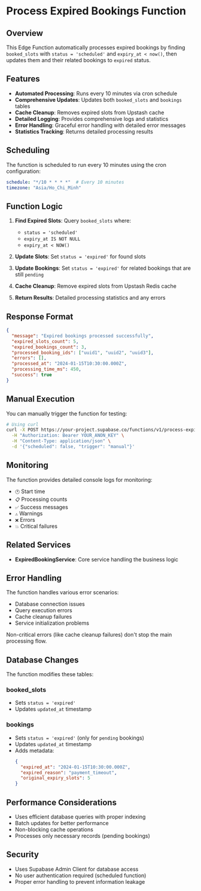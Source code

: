 # Process Expired Bookings Function

## Overview

This Edge Function automatically processes expired bookings by finding `booked_slots` with `status = 'scheduled'` and `expiry_at < now()`, then updates them and their related bookings to `expired` status.

## Features

- **Automated Processing**: Runs every 10 minutes via cron schedule
- **Comprehensive Updates**: Updates both `booked_slots` and `bookings` tables
- **Cache Cleanup**: Removes expired slots from Upstash cache
- **Detailed Logging**: Provides comprehensive logs and statistics
- **Error Handling**: Graceful error handling with detailed error messages
- **Statistics Tracking**: Returns detailed processing results

## Scheduling

The function is scheduled to run every 10 minutes using the cron configuration:

```yaml
schedule: "*/10 * * * *"  # Every 10 minutes
timezone: "Asia/Ho_Chi_Minh"
```

## Function Logic

1. **Find Expired Slots**: Query `booked_slots` where:
   - `status = 'scheduled'`
   - `expiry_at IS NOT NULL`
   - `expiry_at < NOW()`

2. **Update Slots**: Set `status = 'expired'` for found slots

3. **Update Bookings**: Set `status = 'expired'` for related bookings that are still `pending`

4. **Cache Cleanup**: Remove expired slots from Upstash Redis cache

5. **Return Results**: Detailed processing statistics and any errors

## Response Format

```json
{
  "message": "Expired bookings processed successfully",
  "expired_slots_count": 5,
  "expired_bookings_count": 3,
  "processed_booking_ids": ["uuid1", "uuid2", "uuid3"],
  "errors": [],
  "processed_at": "2024-01-15T10:30:00.000Z",
  "processing_time_ms": 450,
  "success": true
}
```

## Manual Execution

You can manually trigger the function for testing:

```bash
# Using curl
curl -X POST https://your-project.supabase.co/functions/v1/process-expired-bookings \
  -H "Authorization: Bearer YOUR_ANON_KEY" \
  -H "Content-Type: application/json" \
  -d '{"scheduled": false, "trigger": "manual"}'
```

## Monitoring

The function provides detailed console logs for monitoring:

- `🕐` Start time
- `📋` Processing counts
- `✅` Success messages
- `⚠️` Warnings
- `❌` Errors
- `💥` Critical failures

## Related Services

- **ExpiredBookingService**: Core service handling the business logic

## Error Handling

The function handles various error scenarios:

- Database connection issues
- Query execution errors
- Cache cleanup failures
- Service initialization problems

Non-critical errors (like cache cleanup failures) don't stop the main processing flow.

## Database Changes

The function modifies these tables:

### booked_slots
- Sets `status = 'expired'`
- Updates `updated_at` timestamp

### bookings  
- Sets `status = 'expired'` (only for `pending` bookings)
- Updates `updated_at` timestamp
- Adds metadata:
  ```json
  {
    "expired_at": "2024-01-15T10:30:00.000Z",
    "expired_reason": "payment_timeout",
    "original_expiry_slots": 5
  }
  ```

## Performance Considerations

- Uses efficient database queries with proper indexing
- Batch updates for better performance
- Non-blocking cache operations
- Processes only necessary records (pending bookings)

## Security

- Uses Supabase Admin Client for database access
- No user authentication required (scheduled function)
- Proper error handling to prevent information leakage